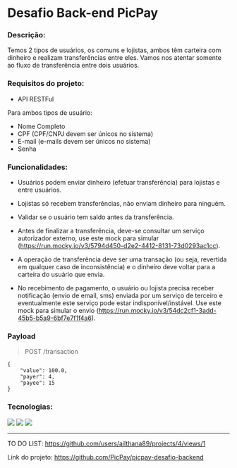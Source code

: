 # Desafio Back-end PicPay

### Descrição: 

Temos 2 tipos de usuários, os comuns e lojistas, ambos têm carteira com dinheiro e realizam transferências entre eles. Vamos nos atentar somente ao fluxo de transferência entre dois usuários.

### Requisitos do projeto:

- API RESTFul

Para ambos tipos de usuário: 
  - Nome Completo
  - CPF (CPF/CNPJ devem ser únicos no sistema)
  - E-mail (e-mails devem ser únicos no sistema)
  - Senha

### Funcionalidades:

- Usuários podem enviar dinheiro (efetuar transferência) para lojistas e entre usuários.

- Lojistas só recebem transferências, não enviam dinheiro para ninguém.

- Validar se o usuário tem saldo antes da transferência.

- Antes de finalizar a transferência, deve-se consultar um serviço autorizador externo, use este mock para simular (https://run.mocky.io/v3/5794d450-d2e2-4412-8131-73d0293ac1cc).

- A operação de transferência deve ser uma transação (ou seja, revertida em qualquer caso de inconsistência) e o dinheiro deve voltar para a carteira do usuário que envia.

- No recebimento de pagamento, o usuário ou lojista precisa receber notificação (envio de email, sms) enviada por um serviço de terceiro e eventualmente este serviço pode estar indisponível/instável. Use este mock para simular o envio (https://run.mocky.io/v3/54dc2cf1-3add-45b5-b5a9-6bf7e7f1f4a6).

### Payload

>POST /transaction

~~~
{
    "value": 100.0,
    "payer": 4,
    "payee": 15
}
~~~

### Tecnologias:

<img src="https://img.shields.io/badge/Java-ED8B00?style=for-the-badge&logo=java&logoColor=white">

<img src="https://img.shields.io/badge/Spring-6DB33F?style=for-the-badge&logo=spring&logoColor=white">

<img src="http://img.shields.io/static/v1?label=STATUS&message=EM%20DESENVOLVIMENTO&color=GREEN&style=for-the-badge"/>

---
TO DO LIST: https://github.com/users/ailthana89/projects/4/views/1

Link do projeto: https://github.com/PicPay/picpay-desafio-backend



